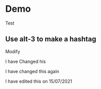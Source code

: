 # Demo 

Test


## Use alt-3 to make a hashtag 

Modify 

I have Changed his 


I have changed this again 


I have edited this on 15/07/2021

